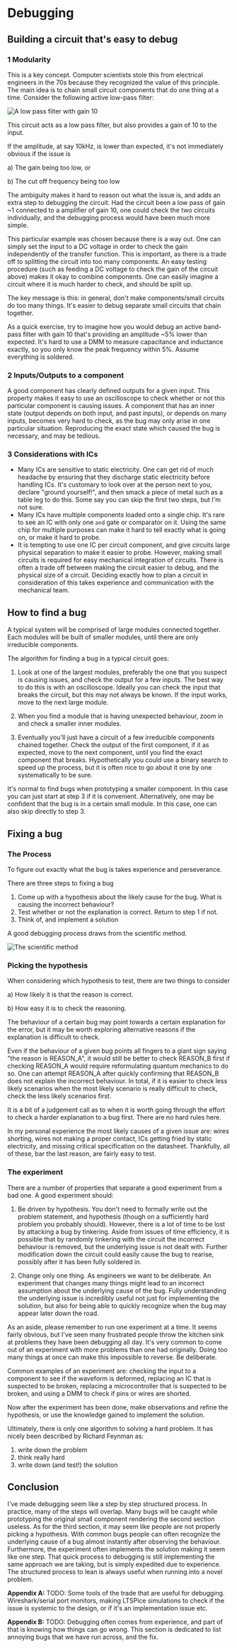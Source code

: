 ﻿# Debugging

## Building a circuit that's easy to debug

### 1 Modularity

This is a key concept. Computer scientists stole this from electrical engineers in the 70s because they recognized the value of this principle. The main idea is to chain small circuit components that do one thing at a time. Consider the following active low-pass filter:

![A low pass filter with gain 10](misc_images/fil29.gif)

This circuit acts as a low pass filter, but also provides a gain of 10 to the input.

If the amplitude, at say 10kHz, is lower than expected, it's not immediately obvious if the issue is

a) The gain being too low, or

b) The cut off frequency being too low

The ambiguity makes it hard to reason out what the issue is, and adds an extra step to debugging the circuit. Had the circuit been a low pass of gain ~1 connected to a amplifier of gain 10, one could check the two circuits individually, and the debugging process would have been much more simple.

This particular example was chosen because there is a way out. One can simply set the input to a DC voltage in order to check the gain independently of the transfer function. This is important, as there is a trade off to splitting the circuit into too many components. An easy testing procedure (such as feeding a DC voltage to check the gain of the circuit above) makes it okay to combine components. One can easily imagine a circuit where it is much harder to check, and should be split up.

The key message is this: in general, don't make components/small circuits do too many things. It's easier to debug separate small circuits that chain together.

As a quick exercise, try to imagine how you would debug an active band-pass filter with gain 10 that's providing an amplitude ~5% lower than expected. It's hard to use a DMM to measure capacitance and inductance exactly, so you only know the peak frequency within 5%. Assume everything is soldered.

### 2 Inputs/Outputs to a component
A good component has clearly defined outputs for a given input. This property makes it easy to use an oscilloscope to check whether or not this particular component is causing issues. A component that has an inner state (output depends on both input, and past inputs), or depends on many inputs, becomes very hard to check, as the bug may only arise in one particular situation. Reproducing the exact state which caused the bug is necessary, and may be tedious.

### 3 Considerations with ICs

- Many ICs are sensitive to static electricity. One can get rid of much headache by ensuring that they discharge static electricity before handling ICs. It's customary to look over at the person next to you, declare "ground yourself!", and then smack a piece of metal such as a table leg to do this. Some say you can skip the first two steps, but I'm not sure.
- Many ICs have multiple components loaded onto a single chip. It's rare to see an IC with only one `and` gate or comparator on it. Using the same chip for multiple purposes can make it hard to tell exactly what is going on, or make it hard to probe.
- It is tempting to use one IC per circuit component, and give circuits large physical separation to make it easier to probe. However, making small circuits is required for easy mechanical integration of circuits. There is often a trade off between making the circuit easier to debug, and the physical size of a circuit. Deciding exactly how to plan a circuit in consideration of this takes experience and communication with the mechanical team.

## How to find a bug

A typical system will be comprised of large modules connected together. Each modules will be built of smaller modules, until there are only irreducible components.

The algorithm for finding a bug in a typical circuit goes:

1) Look at one of the largest modules, preferably the one that you suspect is causing issues, and check the output for a few inputs. The best way to do this is with an oscilloscope. Ideally you can check the input that breaks the circuit, but this may not always be known. If the input works, move to the next large module.

2) When you find a module that is having unexpected behaviour, zoom in and check a smaller inner modules.
3) Eventually you'll just have a circuit of a few irreducible components chained together. Check the output of the first component, if it as expected, move to the next component, until you find the exact component that breaks. Hypothetically you could use a binary search to speed up the process, but it is often nice to go about it one by one systematically to be sure.

It's normal to find bugs when prototyping a smaller component. In this case you can just start at step 3 if it is convenient. Alternatively, one may be confident that the bug is in a certain small module. In this case, one can also skip directly to step 3.

## Fixing a bug

### The Process

To figure out exactly what the bug is takes experience and perseverance.

There are three steps to fixing a bug

1) Come up with a hypothesis about the likely cause for the bug. What is causing the incorrect behaviour?
2) Test whether or not the explanation is correct. Return to step 1 if not.
3) Think of, and implement a solution

A good debugging process draws from the scientific method.

![The scientific method](misc_images/scientific-method.png)

### Picking the hypothesis

When considering which hypothesis to test, there are two things to consider

a) How likely it is that the reason is correct.

b) How easy it is to check the reasoning.

The behaviour of a certain bug may point towards a certain explanation for the error, but it may be worth exploring alternative reasons if the explanation is difficult to check.

Even if the behaviour of a given bug points all fingers to a giant sign saying "the reason is REASON_A", it would still be better to check REASON_B first if checking REASON_A would require reformulating quantum mechanics to do so. One can attempt REASON_A after quickly confirming that REASON_B does not explain the incorrect behaviour. In total, if it is easier to check less likely scenarios when the most likely scenario is really difficult to check, check the less likely scenarios first.

It is a bit of a judgement call as to when it is worth going through the effort to check a harder explanation to a bug first. There are no hard rules here.

In my personal experience the most likely causes of a given issue are: wires shorting, wires not making a proper contact, ICs getting fried by static electricity, and missing critical specification on the datasheet. Thankfully, all of these, bar the last reason, are fairly easy to test.

### The experiment

There are a number of properties that separate a good experiment from a bad one. A good experiment should:

1) Be driven by hypothesis. You don't need to formally write out the problem statement, and hypothesis (though on a sufficiently hard problem you probably should). However, there is a lot of time to be lost by attacking a bug by tinkering. Aside from issues of time efficiency, it is possible that by randomly tinkering with the circuit the incorrect behaviour is removed, but the underlying issue is not dealt with. Further modification down the circuit could easily cause the bug to rearise, possibly after it has been fully soldered in.

2) Change only one thing. As engineers we want to be deliberate. An experiment that changes many things might lead to an incorrect assumption about the underlying cause of the bug. Fully understanding the underlying issue is incredibly useful not just for implementing the solution, but also for being able to quickly recognize when the bug may appear later down the road.

As an aside, please remember to run one experiment at a time. It seems fairly obvious, but I've seen many frustrated people throw the kitchen sink at problems they have been debugging all day. It's very common to come out of an experiment with more problems than one had originally. Doing too many things at once can make this impossible to reverse. Be deliberate.

Common examples of an experiment are: checking the input to a component to see if the waveform is deformed, replacing an IC that is suspected to be broken, replacing a microcontroller that is suspected to be broken, and using a DMM to check if pins or wires are shorted.

Now after the experiment has been done, make observations and refine the hypothesis, or use the knowledge gained to implement the solution.

Ultimately, there is only one algorithm to solving a hard problem. It has nicely been described by Richard Feynman as:

1) write down the problem
2) think really hard
3) write down (and test!) the solution

## Conclusion

I've made debugging seem like a step by step structured process. In practice, many of the steps will overlap. Many bugs will be caught while prototyping the original small component rendering the second section useless. As for the third section, it may seem like people are not properly picking a hypothesis. With common bugs people can often recognize the underlying cause of a bug almost instantly after observing the behaviour. Furthermore, the experiment often implements the solution making it seem like one step. That quick process to debugging is still implementing the same approach we are taking, but is simply expedited due to experience. The structured process to lean is always useful when running into a novel problem.

**Appendix A:**
TODO: Some tools of the trade that are useful for debugging. Wireshark/serial port monitors, making LTSPice simulations to check if the issue is systemic to the design, or if it's an implementation issue etc.

**Appendix B:**
TODO: Debugging often comes from experience, and part of that is knowing how things can go wrong. This section is dedicated to list annoying bugs that we have run across, and the fix.
